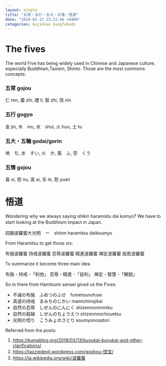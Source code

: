 ```yaml
---
layout: single
title: "五常・五行・五大・五情・悟道"
date: "2018-03-17 23:31:46 +0400"
categories: bujinkan kungfubudo
---
```


# The fives
The world Five has being widely used in Chinese and Japanese culture, especially Buddhism,Taoism, Shinto.
Those are the most commons concepts:
### 五常 gojou
仁 ren,
義 zhi,
禮 li,
智 zhi,
信 xin

### 五行 gogyo
金 jin,
木　mu,
水　shui,
火 huo,
土 tu

### 五大・五輪 godai/gorin
地　ち,
水　すい,
火　か,
風　ふ,
空　くう

### 五情 gojou
喜 xi,
怒 nu,
哀 ai,
乐 le,
怨 yuan

# 悟道

Wondering why we always saying shikin haramistu dai komyo?
We have to start looking at the Buddhism impact in Japan.　

詞韻波羅蜜大光明　ー　shiinn haramitsu daikoumyo

From Haramitsu to get those six:

布施波羅蜜
持戒波羅蜜
忍辱波羅蜜
精進波羅蜜
禅定波羅蜜
般若波羅蜜

To summarize it become three main idea

布施・持戒 -「利他」
忍辱・精進 -「自利」
禅定・智慧 -「解脱」

So in there from Hamtsumi sensei gived us the Fives:

- 不滅の布施　ふめつのふせ　fumetsunofuse
- 真道の持戒　まみちのじかい mamichinojikai
- 自然の忍辱　しぜんのにんにく shizennoninnniku
- 自然の超越　しぜんのちょうえつ shizennnochouetsu
- 光明の悟り　こうみょのさとり koumyonosatori



Referred from the posts:
1. https://kumablog.org/2018/03/13/buyukai-buyukai-and-other-clarifications/
2. https://tazziedevil.wordpress.com/goshou-悟宝/
3. https://ja.wikipedia.org/wiki/波羅蜜
